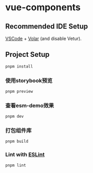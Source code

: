 # vue-components

## Recommended IDE Setup

[VSCode](https://code.visualstudio.com/) + [Volar](https://marketplace.visualstudio.com/items?itemName=Vue.volar) (and disable Vetur).

## Project Setup

```sh
pnpm install
```

### 使用storybook预览
```sh
pnpm preview
```

### 查看esm-demo效果

```sh
pnpm dev
```

### 打包组件库

```sh
pnpm build
```

### Lint with [ESLint](https://eslint.org/)

```sh
pnpm lint
```
